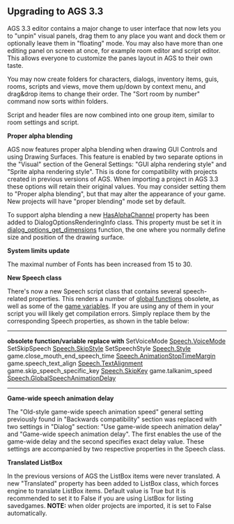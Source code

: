 Upgrading to AGS 3.3
--------------------

AGS 3.3 editor contains a major change to user interface that now lets
you to "unpin" visual panels, drag them to any place you want and dock
them or optionally leave them in "floating" mode. You may also have more
than one editing panel on screen at once, for example room editor and
script editor. This allows everyone to customize the panes layout in AGS
to their own taste.

You may now create folders for characters, dialogs, inventory items,
guis, rooms, scripts and views, move them up/down by context menu, and
drag&drop items to change their order. The "Sort room by number" command
now sorts within folders.

Script and header files are now combined into one group item, similar to
room settings and script.

**Proper alpha blending**

AGS now features proper alpha blending when drawing GUI Controls and
using Drawing Surfaces. This feature is enabled by two separate options
in the "Visual" section of the General Settings: "GUI alpha rendering
style" and "Sprite alpha rendering style". This is done for
compatibility with projects created in previous versions of AGS. When
importing a project in AGS 3.3 these options will retain their original
values. You may consider setting them to "Proper alpha blending", but
that may alter the appearance of your game. New projects will have
"proper blending" mode set by default.

To support alpha blending a new
[HasAlphaChannel](ags50#DialogOptionsRenderingInfo.HasAlphaChannel)
property has been added to DialogOptionsRenderingInfo class. This
property must be set it in
[dialog\_options\_get\_dimensions](ags42#CustomDialogOptions)
function, the one where you normally define size and position of the
drawing surface.

**System limits update**

The maximal number of Fonts has been increased from 15 to 30.

**New Speech class**

There's now a new Speech script class that contains several
speech-related properties. This renders a number of [global
functions](ags54#GlobalCommands) obsolete, as well as some of the
[game variables](ags39#Gamevariables). If you are using any of them
in your script you will likely get compilation errors. Simply replace
them by the corresponding Speech properties, as shown in the table
below:

  -------------------------------------- ----------------------------------------------------------------------------------
  **obsolete function/variable**         **replace with**
  SetVoiceMode                           [Speech.VoiceMode](ags75#Speech.VoiceMode)
  SetSkipSpeech                          [Speech.SkipStyle](ags75#Speech.SkipStyle)
  SetSpeechStyle                         [Speech.Style](ags75#Speech.Style)
  game.close\_mouth\_end\_speech\_time   [Speech.AnimationStopTimeMargin](ags75#Speech.AnimationStopTimeMargin)
  game.speech\_text\_align               [Speech.TextAlignment](ags75#Speech.TextAlignment)
  game.skip\_speech\_specific\_key       [Speech.SkipKey](ags75#Speech.SkipKey)
  game.talkanim\_speed                   [Speech.GlobalSpeechAnimationDelay](ags75#Speech.GlobalSpeechAnimationDelay)
  -------------------------------------- ----------------------------------------------------------------------------------

**Game-wide speech animation delay**

The "Old-style game-wide speech animation speed" general setting
previously found in "Backwards compatibility" section was replaced with
two settings in "Dialog" section: "Use game-wide speech animation delay"
and "Game-wide speech animation delay". The first enables the use of the
game-wide delay and the second specifies exact delay value. These
settings are accompanied by two respective properties in the Speech
class.

**Translated ListBox**

In the previous versions of AGS the ListBox items were never translated.
A new "Translated" property has been added to ListBox class, which
forces engine to translate ListBox items. Default value is True but it
is recommended to set it to False if you are using ListBox for listing
savedgames. **NOTE:** when older projects are imported, it is set to
False automatically.

